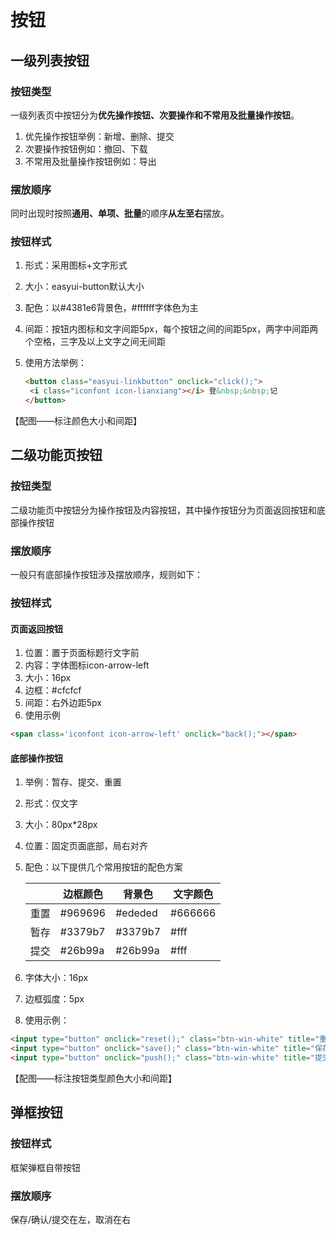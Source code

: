 # 按钮

## 一级列表按钮

### 按钮类型

一级列表页中按钮分为**优先操作按钮、次要操作和不常用及批量操作按钮**。

1. 优先操作按钮举例：新增、删除、提交
2. 次要操作按钮例如：撤回、下载
3. 不常用及批量操作按钮例如：导出

### 摆放顺序

同时出现时按照**通用、单项、批量**的顺序**从左至右**摆放。

### 按钮样式

1. 形式：采用图标+文字形式

2. 大小：easyui-button默认大小

3. 配色：以#4381e6背景色，#ffffff字体色为主

4. 间距：按钮内图标和文字间距5px，每个按钮之间的间距5px，两字中间距两个空格，三字及以上文字之间无间距

5. 使用方法举例：

   ```html
   <button class="easyui-linkbutton" onclick="click();">
   	<i class="iconfont icon-lianxiang"></i> 登&nbsp;&nbsp;记
   </button>
   ```

【配图——标注颜色大小和间距】

## 二级功能页按钮

### 按钮类型

二级功能页中按钮分为操作按钮及内容按钮，其中操作按钮分为页面返回按钮和底部操作按钮

### 摆放顺序

一般只有底部操作按钮涉及摆放顺序，规则如下：

### 按钮样式

#### 页面返回按钮

1. 位置：置于页面标题行文字前
2. 内容：字体图标icon-arrow-left
3. 大小：16px
4. 边框：#cfcfcf
5. 间距：右外边距5px
6. 使用示例

```html
<span class='iconfont icon-arrow-left' onclick="back();"></span>
```

#### 底部操作按钮

1. 举例：暂存、提交、重置

2. 形式：仅文字

3. 大小：80px*28px

4. 位置：固定页面底部，局右对齐

5. 配色：以下提供几个常用按钮的配色方案

   |      | 边框颜色 | 背景色  | 文字颜色 |
   | ---- | -------- | ------- | -------- |
   | 重置 | #969696  | #ededed | #666666  |
   | 暂存 | #3379b7  | #3379b7 | #fff     |
   | 提交 | #26b99a  | #26b99a | #fff     |

6. 字体大小：16px

7. 边框弧度：5px

8. 使用示例：

```html
<input type="button" onclick="reset();" class="btn-win-white" title="重置" /> 
<input type="button" onclick="save();" class="btn-win-white" title="保存" /> 
<input type="button" onclick="push();" class="btn-win-white" title="提交" />
```

【配图——标注按钮类型颜色大小和间距】

## 弹框按钮

### 按钮样式

框架弹框自带按钮

### 摆放顺序

保存/确认/提交在左，取消在右